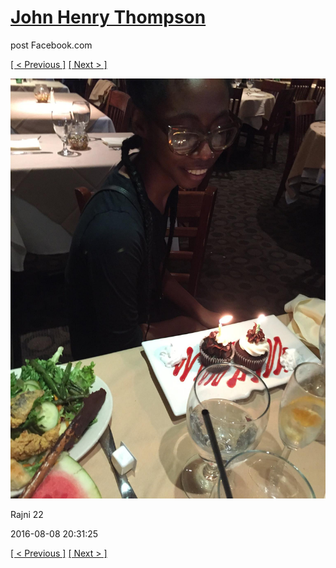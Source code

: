 # [John Henry Thompson](../README.md)
post Facebook.com

[[ < Previous ]](2016-08-08-11.md) [[ Next > ]](2016-08-08-13.md)

[![](../media/2016-08-08/Rajni-22.jpg)](../README.md)

Rajni 22

2016-08-08 20:31:25

[[ < Previous ]](2016-08-08-11.md) [[ Next > ]](2016-08-08-13.md)